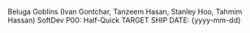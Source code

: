 Beluga Goblins (Ivan Gontchar, Tanzeem Hasan, Stanley Hoo, Tahmim Hassan)
SoftDev
P00: Half-Quick
TARGET SHIP DATE: {yyyy-mm-dd}

